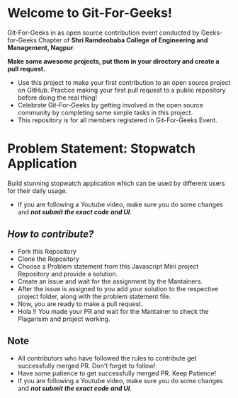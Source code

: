 # Welcome to Git-For-Geeks!

Git-For-Geeks in as open source contribution event conducted by Geeks-for-Geeks Chapter of **Shri Ramdeobaba College of Engineering and Management, Nagpur**.

**Make some awesome projects, put them in your directory and create a pull request.**

- Use this project to make your first contribution to an open source project on GitHub. Practice making your first pull request to a public repository before doing the real thing!
- Celebrate Git-For-Geeks by getting involved in the open source community by completing some simple tasks in this project.
- This repository is for all members registered in Git-For-Geeks Event.

# Problem Statement: Stopwatch Application

Build stunning stopwatch application which can be used by different users for their daily usage.

- If you are following a Youtube video, make sure you do some changes and *****not submit the exact code and UI*****.

## *****How to contribute?*****

- Fork this Repository
- Clone the Repository
- Choose a Problem statement from this Javascript Mini project Repository and provide a solution.
- Create an issue and wait for the assignment by the Mantainers.
- After the issue is assigned to you add your solution to the respective project folder, along with the problem statement file.
- Now, you are ready to make a pull request.
- Hola !! You made your PR and wait for the Mantainer to check the Plagarisim and project working.

## Note

- All contributors who have followed the rules to contribute get successfully merged PR. Don't forget to follow!
- Have some patience to get successfully merged PR. Keep Patience!
- If you are following a Youtube video, make sure you do some changes and *****not submit the exact code and UI*****.